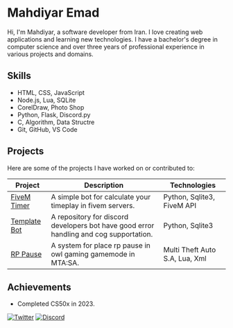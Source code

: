 <!-- # Mahdiyar Emad

## Skills
- Python
- SQL
- C
- HTML/CSS
- CorelDraw
- MTA Lua
- Discord Bot
- Java Script
- Flask

## Achivements -->

<!--
**MTMrAlone/MTMrAlone** is a ✨ _special_ ✨ repository because its `README.md` (this file) appears on your GitHub profile.

Here are some ideas to get you started:

- 🔭 I’m currently working on ...
- 🌱 I’m currently learning ...
- 👯 I’m looking to collaborate on ...
- 🤔 I’m looking for help with ...
- 💬 Ask me about ...
- 📫 How to reach me: ...
- 😄 Pronouns: ...
- ⚡ Fun fact: ...
-->


# Mahdiyar Emad
Hi, I'm Mahdiyar, a software developer from Iran. I love creating web applications and learning new technologies. I have a bachelor's degree in computer science and over three years of professional experience in various projects and domains.

## Skills
- HTML, CSS, JavaScript
- Node.js, Lua, SQLite
- CorelDraw, Photo Shop
- Python, Flask, Discord.py
- C, Algorithm, Data Structre
- Git, GitHub, VS Code

## Projects
Here are some of the projects I have worked on or contributed to:

| Project | Description | Technologies |
|---------|-------------|--------------|
| [FiveM Timer](https://discord.gg/nfteam) | A simple bot for calculate your timeplay in fivem servers. | Python, Sqlite3, FiveM API |
| [Template Bot](https://github.com/MTMrAlone/Template-Bot) | A repository for discord developers bot have good error handling and cog supportation. | Python, Sqlite3 |
| [RP Pause](https://github.com/MTMrAlone/RP-Pause) | A system for place rp pause in owl gaming gamemode in MTA:SA. | Multi Theft Auto S.A, Lua, Xml |

## Achievements
- Completed CS50x in 2023.

[![Twitter](https://img.shields.io/twitter/follow/mtmralone?style=social)](https://x.com/mtmralone)
[![Discord](https://img.shields.io/badge/InFinity-Discord-5865f2)](https://discord.gg/nfteam)
